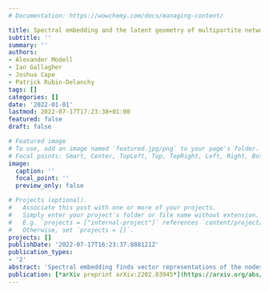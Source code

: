 ```yaml
---
# Documentation: https://wowchemy.com/docs/managing-content/

title: Spectral embedding and the latent geometry of multipartite networks
subtitle: ''
summary: ''
authors:
- Alexander Modell
- Ian Gallagher
- Joshua Cape
- Patrick Rubin-Delanchy
tags: []
categories: []
date: '2022-01-01'
lastmod: 2022-07-17T17:23:38+01:00
featured: false
draft: false

# Featured image
# To use, add an image named `featured.jpg/png` to your page's folder.
# Focal points: Smart, Center, TopLeft, Top, TopRight, Left, Right, BottomLeft, Bottom, BottomRight.
image:
  caption: ''
  focal_point: ''
  preview_only: false

# Projects (optional).
#   Associate this post with one or more of your projects.
#   Simply enter your project's folder or file name without extension.
#   E.g. `projects = ["internal-project"]` references `content/project/deep-learning/index.md`.
#   Otherwise, set `projects = []`.
projects: []
publishDate: '2022-07-17T16:23:37.888121Z'
publication_types:
- '2'
abstract: 'Spectral embedding finds vector representations of the nodes of a network, based on the eigenvectors of its adjacency or Laplacian matrix, and has found applications throughout the sciences. Many such networks are multipartite, meaning their nodes can be divided into groups and nodes of the same group are never connected. When the network is multipartite, this paper demonstrates that the node representations obtained via spectral embedding live near group-specific low-dimensional subspaces of a higher-dimensional ambient space. For this reason we propose a follow-on step after spectral embedding, to recover node representations in their intrinsic rather than ambient dimension, proving uniform consistency under a low-rank, inhomogeneous random graph model. Our method naturally generalizes bipartite spectral embedding, in which node representations are obtained by singular value decomposition of the biadjacency or bi-Laplacian matrix.'
publication: [*arXiv preprint arXiv:2202.03945*](https://arxiv.org/abs/2202.03945)'
---
```

